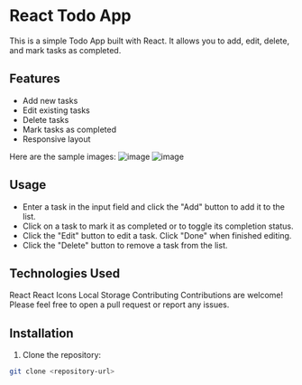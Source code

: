 # React Todo App

This is a simple Todo App built with React. It allows you to add, edit, delete, and mark tasks as completed.

## Features

- Add new tasks
- Edit existing tasks
- Delete tasks
- Mark tasks as completed
- Responsive layout


Here are the sample images:
![image](https://github.com/Nandu-ramineni/Todo-App-using-React/assets/123319320/a9381667-0035-4c63-9d4b-2f2310e76d22)
![image](https://github.com/Nandu-ramineni/Todo-App-using-React/assets/123319320/52b68e42-83aa-4686-a343-b7113db50c2e)


## Usage
 - Enter a task in the input field and click the "Add" button to add it to the list.
 - Click on a task to mark it as completed or to toggle its completion status.
 - Click the "Edit" button to edit a task. Click "Done" when finished editing.
 - Click the "Delete" button to remove a task from the list.
## Technologies Used
React
React Icons
Local Storage
Contributing
Contributions are welcome! Please feel free to open a pull request or report any issues.
## Installation

1. Clone the repository:

```bash
git clone <repository-url>


